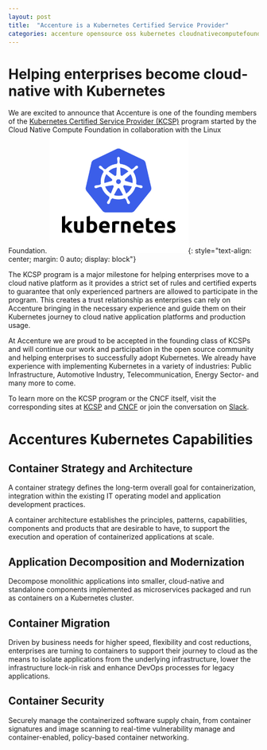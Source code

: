 ```yaml
---
layout: post
title:  "Accenture is a Kubernetes Certified Service Provider"
categories: accenture opensource oss kubernetes cloudnativecomputefoundation cncf kcsp
---
```

# Helping enterprises become cloud-native with Kubernetes

We are excited to announce that Accenture is one of the founding members of the [Kubernetes Certified Service Provider (KCSP)](https://www.cncf.io/certification/kcsp/) program started by the Cloud Native Compute Foundation in collaboration with the Linux Foundation.
!["Kubernetes"](/img/posts/kubernetes-kcsp-cncf/kubernetes-logo.png "Kubernetes"){: style="text-align: center; margin: 0 auto; display: block"}

The KCSP program is a major milestone for helping enterprises move to a cloud native platform as it provides a strict set of rules and certified experts to guarantee that only experienced partners are allowed to participate in the program. This creates a trust relationship as enterprises can rely on Accenture bringing in the necessary experience and guide them on their Kubernetes journey to cloud native application platforms and production usage.

At Accenture we are proud to be accepted in the founding class of KCSPs and will continue our work and participation in the open source community and helping enterprises to successfully adopt Kubernetes. We already have experience with implementing Kubernetes in a variety of industries: Public Infrastructure, Automotive Industry, Telecommunication, Energy Sector- and many more to come.

To learn more on the KCSP program or the CNCF itself, visit the corresponding sites at [KCSP](https://www.cncf.io/certification/kcsp/) and [CNCF](https://www.cncf.io/news/blog/) or join the conversation on [Slack](https://slack.cncf.io/). 

# Accentures Kubernetes Capabilities

## Container Strategy and Architecture

A container strategy defines the long-term overall goal for containerization, integration within the existing IT operating model and application development practices.

A container architecture establishes the principles, patterns, capabilities, components and products that are desirable to have, to support the execution and operation of containerized applications at scale.

## Application Decomposition and Modernization

Decompose monolithic applications into smaller, cloud-native and standalone components implemented as microservices packaged and run as containers on a Kubernetes cluster.

## Container Migration

Driven by business needs for higher speed, flexibility and cost reductions, enterprises are turning to containers to support their journey to cloud as the means to isolate applications from the underlying infrastructure, lower the infrastructure lock-in risk and enhance DevOps processes for legacy applications.

## Container Security

Securely manage the containerized software supply chain, from container signatures and image scanning to real-time vulnerability manage and container-enabled, policy-based container networking.